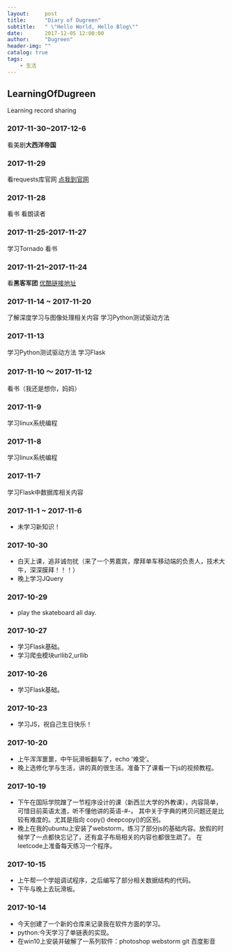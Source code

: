 ```yaml
---
layout:     post
title:      "Diary of Dugreen"
subtitle:   " \"Hello World, Hello Blog\""
date:       2017-12-05 12:00:00
author:     "Dugreen"
header-img: ""
catalog: true
tags:
    - 生活
---
```



## LearningOfDugreen
Learning record sharing

### 2017-11-30~2017-12-6
看美剧**大西洋帝国**


### 2017-11-29
看requests库官网
[点我到官网](http://docs.python-requests.org/zh_CN/latest/index.html)

### 2017-11-28
看书 看朗读者

### 2017-11-25-2017-11-27
学习Tornado
看书

### 2017-11-21~2017-11-24
看**黑客军团**
[优酷链接地址](http://www.iqiyi.com/lib/m_208991414.html)

### 2017-11-14 ~ 2017-11-20
了解深度学习与图像处理相关内容
学习Python测试驱动方法

### 2017-11-13
学习Python测试驱动方法
学习Flask

### 2017-11-10 ～ 2017-11-12
看书（我还是想你，妈妈）

### 2017-11-9
学习linux系统编程

### 2017-11-8
学习linux系统编程

### 2017-11-7
学习Flask中数据库相关内容

### 2017-11-1 ~ 2017-11-6
* 未学习新知识！

### 2017-10-30
* 白天上课，追非诚勿扰（来了一个男嘉宾，摩拜单车移动端的负责人，技术大牛，深深膜拜！！！）
* 晚上学习JQuery

### 2017-10-29
* play the skateboard all day.

### 2017-10-27
* 学习Flask基础。
* 学习爬虫模块urllib2,urllib

### 2017-10-26
* 学习Flask基础。

### 2017-10-23
* 学习JS，祝自己生日快乐！

### 2017-10-20
* 上午浑浑噩噩，中午玩滑板翻车了，echo ‘难受’。
* 晚上选修化学与生活，讲的真的很生活。准备下了课看一下js的视频教程。


### 2017-10-19
* 下午在国际学院蹭了一节程序设计的课（新西兰大学的外教课），内容简单，可惜目前英语太渣，听不懂他讲的英语-#-。
其中关于字典的拷贝问题还是比较有难度的。尤其是指向 copy() deepcopy()的区别。
* 晚上在我的ubuntu上安装了webstorm，练习了部分js的基础内容。放假的时候学了一点都快忘记了，还有盒子布局相关的内容也都很生疏了。
在leetcode上准备每天练习一个程序。


### 2017-10-15
* 上午帮一个学姐调试程序，之后编写了部分相关数据结构的代码。
* 下午与晚上去玩滑板。


### 2017-10-14
* 今天创建了一个新的仓库来记录我在软件方面的学习。
* python:今天学习了单链表的实现。
* 在win10上安装并破解了一系列软件：photoshop webstorm git 百度影音
